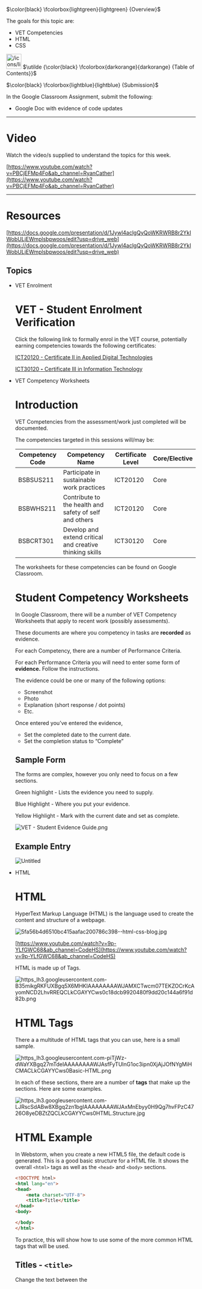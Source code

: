 $\color{black} \fcolorbox{lightgreen}{lightgreen} {Overview}$

The goals for this topic are:

- VET Competencies
- HTML
- CSS

<aside> <img src="/icons/list_orange.svg" alt="/icons/list_orange.svg" width="40px" /> $\utilde {\color{black} \fcolorbox{darkorange}{darkorange} {Table of Contents}}$

</aside>

$\color{black} \fcolorbox{lightblue}{lightblue} {Submission}$

In the Google Classroom Assignment, submit the following:

- Google Doc with evidence of code updates

---

# Video

Watch the video/s supplied to understand the topics for this week.

[https://www.youtube.com/watch?v=PBCjEFMp4Fo&ab_channel=RyanCather](https://www.youtube.com/watch?v=PBCjEFMp4Fo&ab_channel=RyanCather)

---

# Resources

[https://docs.google.com/presentation/d/1Jywl4aclgQyQoWKRWRB8r2YkIWobULjEWmplsbpwoos/edit?usp=drive_web](https://docs.google.com/presentation/d/1Jywl4aclgQyQoWKRWRB8r2YkIWobULjEWmplsbpwoos/edit?usp=drive_web)

## Topics

- VET Enrolment
    
    # VET - Student Enrolment Verification
    
    Click the following link to formally enrol in the VET course, potentially earning competencies towards the following certificates:
    
    [ICT20120 - Certificate II in Applied Digital Technologies](https://training.gov.au/Training/Details/ICT20120)
    
    [ICT30120 **-** Certificate III in Information Technology](https://training.gov.au/Training/Details/ICT30120)
    
    [](https://forms.gle/UTqQ8QkB4YRGnzdq8)
    
- VET Competency Worksheets
    
    # Introduction
    
    VET Competencies from the assessment/work just completed will be documented.
    
    The competencies targeted in this sessions will/may be:
    
    |Competency Code|Competency Name|Certificate Level|Core/Elective|
    |---|---|---|---|
    |BSBSUS211|Participate in sustainable work practices|ICT20120|Core|
    |BSBWHS211|Contribute to the health and safety of self and others|ICT20120|Core|
    |BSBCRT301|Develop and extend critical and creative thinking skills|ICT30120|Core|
    
    The worksheets for these competencies can be found on Google Classroom.
    
    # Student Competency Worksheets
    
    In Google Classroom, there will be a number of VET Competency Worksheets that apply to recent work (possibly assessments).
    
    These documents are where you competency in tasks are **recorded** as evidence.
    
    For each Competency, there are a number of Performance Criteria.
    
    For each Performance Criteria you will need to enter some form of **evidence.** Follow the instructions.
    
    The evidence could be one or many of the following options:
    
    - Screenshot
    - Photo
    - Explanation (short response / dot points)
    - Etc.
    
    Once entered you’ve entered the evidence,
    
    - Set the completed date to the current date.
    - Set the completion status to “Complete”
    
    ## Sample Form
    
    The forms are complex, however you only need to focus on a few sections.
    
    Green highlight - Lists the evidence you need to supply.
    
    Blue Highlight - Where you put your evidence.
    
    Yellow Highlight - Mark with the current date and set as complete.
    
    ![VET - Student Evidence Guide.png](https://prod-files-secure.s3.us-west-2.amazonaws.com/8b184e85-619e-4821-953f-43ab6c909423/5434f553-f24c-416c-a0b5-a7aee0834910/VET_-_Student_Evidence_Guide.png)
    
    ## Example Entry
    
    ![Untitled](https://prod-files-secure.s3.us-west-2.amazonaws.com/8b184e85-619e-4821-953f-43ab6c909423/0023c01c-df45-4cc2-a4e9-29295b4c6213/Untitled.png)
    
- HTML
    
    # HTML
    
    HyperText Markup Language (HTML) is the language used to create the content and structure of a webpage.
    
    ![5fa56b4d6510bc415aafac200786c398--html-css-blog.jpg](https://s3-us-west-2.amazonaws.com/secure.notion-static.com/ac831209-60f1-4d76-bb08-17147ba62c42/5fa56b4d6510bc415aafac200786c398--html-css-blog.jpg)
    
    [https://www.youtube.com/watch?v=9p-YLfGWC68&ab_channel=CodeHS](https://www.youtube.com/watch?v=9p-YLfGWC68&ab_channel=CodeHS)
    
    HTML is made up of Tags.
    
    ![https_lh3.googleusercontent.com-B35mikgRKFUXBgq5X6MHKIAAAAAAAAWJAMXCTwcm07TEKZOCrKcAyomNCD2LhvRREQCLkCGAYYCws0c18dcb9920480f9dd20c144a6f91d82b.png](https://s3-us-west-2.amazonaws.com/secure.notion-static.com/6070a212-c61f-43fe-be93-a14a0a83ecfc/https_lh3.googleusercontent.com-B35mikgRKFUXBgq5X6MHKIAAAAAAAAWJAMXCTwcm07TEKZOCrKcAyomNCD2LhvRREQCLkCGAYYCws0c18dcb9920480f9dd20c144a6f91d82b.png)
    
    # **HTML Tags**
    
    There a a multitude of HTML tags that you can use, here is a small sample.
    
    ![https_lh3.googleusercontent.com-piTjWz-dWaYXBgq27mTdeIAAAAAAAAWJAsfFyTUlnG1oc3ipn0XjAjJOfNYgMiHCMACLkCGAYYCws0Basic-HTML.png](https://s3-us-west-2.amazonaws.com/secure.notion-static.com/333ef468-b8fe-49c6-a178-b20d272cb75b/https_lh3.googleusercontent.com-piTjWz-dWaYXBgq27mTdeIAAAAAAAAWJAsfFyTUlnG1oc3ipn0XjAjJOfNYgMiHCMACLkCGAYYCws0Basic-HTML.png)
    
    In each of these sections, there are a number of **tags** that make up the sections. Here are some examples.
    
    ![https_lh3.googleusercontent.com-LJRscSdABw8XBgq2zn1bgIAAAAAAAAWJAxMnEbyy0H9Qg7hvFPzC4726O8yeDBZtZQCLkCGAYYCws0HTML.Structure.jpg](https://s3-us-west-2.amazonaws.com/secure.notion-static.com/66f8362e-062f-4641-bf2d-a3cfaa986d63/https_lh3.googleusercontent.com-LJRscSdABw8XBgq2zn1bgIAAAAAAAAWJAxMnEbyy0H9Qg7hvFPzC4726O8yeDBZtZQCLkCGAYYCws0HTML.Structure.jpg)
    
    # HTML Example
    
    In Webstorm, when you create a new HTML5 file, the default code is generated. This is a good basic structure for a HTML file. It shows the overall `<html>` tags as well as the `<head>` and `<body>` sections.
    
    ```html
    <!DOCTYPE html>
    <html lang="en">
    <head>
        <meta charset="UTF-8">
        <title>Title</title>
    </head>
    <body>
    
    </body>
    </html>
    ```
    
    To practice, this will show how to use some of the more common HTML tags that will be used.
    
    ## Titles - `<title>`
    
    Change the text between the <title> tags to what you want the title to be.
    
    Example: `<title>Ngunnawal Country</title>`
    
    ## Paragraphs - `<p>`
    
    Blocks of text can be defined using the `<p> .. </p>` tag.
    
    Everything between the `<p> .. </p>` will be displayed as a single paragraph.
    
    Example:
    
    ```html
    <p>
        Orci varius natoque penatibus et magnis dis parturient montes, nascetur ridiculus mus. Phasellus dolor lorem, lacinia vitae maximus aliquet, tristique at dui. Phasellus quis blandit sapien, eu pellentesque lorem. Donec ac augue in massa ullamcorper faucibus vel ac leo. Morbi vitae eros justo. Etiam ultrices malesuada commodo. Etiam porta fermentum neque vel molestie. Donec pharetra, arcu quis bibendum vestibulum, est velit sollicitudin urna, eu commodo metus risus vitae massa. Duis eros magna, pharetra et diam maximus, commodo pretium dolor. Nam vehicula ultrices lorem non ultricies. Vestibulum magna sapien, volutpat ac magna accumsan, aliquet finibus metus.
    </p>
    ```
    
    ![Screen Shot 2022-04-01 at 1.39.20 pm.png](https://s3-us-west-2.amazonaws.com/secure.notion-static.com/9e5b5a2b-b4f7-41a0-888d-030819c12d2a/Screen_Shot_2022-04-01_at_1.39.20_pm.png)
    
    ## Images - `<img>`
    
    Images can be included in the HTML. It is best to include the images inside the project, preferably inside a folder/directory. The path to the image file has to match EXACTLY.
    
    <aside> 💡 <img> tags are one of the few tags that do not require a close (</img>) tag.
    
    </aside>
    
    ![Screen Shot 2022-04-01 at 1.40.49 pm.png](https://s3-us-west-2.amazonaws.com/secure.notion-static.com/e6f14a62-13df-4d7c-91e3-b2ad13c8c76e/Screen_Shot_2022-04-01_at_1.40.49_pm.png)
    
    Example:
    
    ```html
    <img src="images/ngunnawalsunset.jpeg">
    ```
    
    ## Links - `<a>`
    
    Links to other HTML pages in the project, or to external website are done through the anchor - `<a>` - tag. As an attribute you need to define the link to the page. You also need to define what text the link appears as between the `<a>` and `</a>` tags.
    
    Example:
    
    ```html
    <a href="index.html">Home</a>
    ```
    
    # HTML Layout
    
    HTML can be used to determine the layout of the page in the browser. In “The Olden Days” (1990s) the `<table>` tag was used as the primary method for laying out content in the page. The developer could create rows and columns and put content (images or text etc) inside each “cell”.
    
    However this is not the most current or suggested use.
    
    ## Reasons for not using Tables.
    
    - Tables are not accessible (easy to sue for users with additional needs). Screen readers for people with sight issues can not correctly navigate tables and have them read out the content to the user.
    - For complex websites, tables can get very complicated quickly.
    - Slow to Load. The whole table needs to be read by the browser before it can display the content.
    - Inflexible. Different sized screen widths can vastly impact the readability of tables. For example, mobile phones.
    
    The `<div>` tag is your friend.
    
    ## The `<div>` Tag
    
    The `<div>` tag is used to define a section of the website, and is referred to as a **container**. This means that it doesn’t display information by itself, but holds other information to display. You can include any other tags within `<div>` tags, even other `<div>`s.
    
    <aside> 💡 <div> stands for division. As in the tag defines a divsion or section of the website.
    
    </aside>
    
- CSS
    
    # Cascading Style Sheets (CSS)
    
    Cascading Style Sheets (CSS) is used to determine _how_ the HTML is displayed in the browser.
    
    CSS is made up of the **Selector** and various **declarations**.
    
    The selector links to the HTML tag, and the declaration is setting a particular property a value. Each declaration has to be ended by a semi-colon - `;`.
    
    ![img_selector.gif](https://s3-us-west-2.amazonaws.com/secure.notion-static.com/4adada63-f37c-4d4f-b601-b40982586990/img_selector.gif)
    
    ## Example CSS
    
    This CSS would set all <p> tags to be red, centred text.
    
    ```css
    p {
      color: red;
      text-align: center;
    }
    ```
    
    # How to include CSS in your page/site.
    
    There are three ways to include CSS:
    
    - External CSS
    - Internal CSS, and
    - Inline
    
    Each level of CSS gets more specific as you go from External to Inline.
    
    <aside> 💡 It’s also important to note that CSS is cumulative. Meaning that you can have external, internal and inline css all impacting HTML tags, and all of the CSS declarations will be applied.
    
    </aside>
    
    ## External CSS
    
    External CSS is creating a seperate file to contain site-wide CSS. This is useful because then all pages can have the same CSS. When the CSS is changed in the external file, the whole site is updated.
    
    ### How to - External CSS
    
    In Webstorms, right-click on the project folder, choose New and then Stylesheet.
    
    ![Screen Shot 2022-04-01 at 12.35.17 pm.png](https://s3-us-west-2.amazonaws.com/secure.notion-static.com/50438192-28bd-466b-a27f-f3ce3fb12788/Screen_Shot_2022-04-01_at_12.35.17_pm.png)
    
    Name the file appropriately.
    
    ![Screen Shot 2022-04-01 at 12.35.26 pm.png](https://s3-us-west-2.amazonaws.com/secure.notion-static.com/cd03414b-0c1f-4994-aba4-3162c79bff10/Screen_Shot_2022-04-01_at_12.35.26_pm.png)
    
    Create your first entry with the `h1` selector. Save the file.
    
    <aside> 💡 You can set the font-size or many other properties to anything that is possible. This site is good for a start: [https://www.w3schools.com/css/default.asp](https://www.w3schools.com/css/default.asp)
    
    </aside>
    
    ![Screen Shot 2022-04-01 at 12.43.41 pm.png](https://s3-us-west-2.amazonaws.com/secure.notion-static.com/774cef5b-40dc-4d18-9100-0f6c34777985/Screen_Shot_2022-04-01_at_12.43.41_pm.png)
    
    - Code
        
        ```css
        h1 {
            font-size: xxx-large;
        }
        ```
        
    
    Open your HTML file. Update the <head> section to include a link to the CSS file you created. This uses the `<link>` tag.
    
    <aside> 💡 The `rel` attribute indicates the type of relationship between the current HTML and the external file being loaded.
    
    </aside>
    
    ![Screen Shot 2022-04-01 at 12.41.22 pm.png](https://s3-us-west-2.amazonaws.com/secure.notion-static.com/0f1f495a-f109-43fe-93b4-b53ab34dfec3/Screen_Shot_2022-04-01_at_12.41.22_pm.png)
    
    View the HTML page in your browser. You should notice that any `h1` tags are now show the text larger.
    
    ![Screen Shot 2022-04-01 at 12.44.34 pm.png](https://s3-us-west-2.amazonaws.com/secure.notion-static.com/a45bae43-1a9a-4d0b-a434-8cfe7ce885ba/Screen_Shot_2022-04-01_at_12.44.34_pm.png)
    
    Now that the connection has been made, you can edit the CSS and the page in the browser will update on refresh.
    
    ![2022-04-01 12-46-57.2022-04-01 12_47_35.gif](https://s3-us-west-2.amazonaws.com/secure.notion-static.com/0b34e64c-ff52-4a68-a88b-5b55cb21baf4/2022-04-01_12-46-57.2022-04-01_12_47_35.gif)
    
    Update all your HTML files with the same <link> tag in the <head> tag. This will make all pages use the same CSS and assist in making the site more consistent.
    
    ## Internal CSS
    
    Internal CSS is CSS defined in the HTML file. The CSS selectors and declarations are **only** accessible from within that single HTML.
    
    This uses the `<style> ... </style>` tag in the `<head>` section of the HTML.
    
    ### How To - Internal CSS
    
    Within the <head> section, create a `<style> ... </style>` and include the CSS that you want.
    
    <aside> 💡 The syntax for Internal CSS is exactly the same as External CSS.
    
    </aside>
    
    ![Screen Shot 2022-04-01 at 12.52.19 pm.png](https://s3-us-west-2.amazonaws.com/secure.notion-static.com/7f507bcf-4837-4e81-a0a4-07a82946c7bc/Screen_Shot_2022-04-01_at_12.52.19_pm.png)
    
    - Code
        
        ```html
        <style>
                h2 {
                    color:blue;
                }
        </style>
        ```
        
    
    Load the page in the browser and you should see the changes made to the `<h2>` tag.
    
    ![Screen Shot 2022-04-01 at 12.53.20 pm.png](https://s3-us-west-2.amazonaws.com/secure.notion-static.com/e814606c-ddd4-4f35-9b3a-59cbbf3ccc31/Screen_Shot_2022-04-01_at_12.53.20_pm.png)
    
    ## Inline CSS
    
    Inline CSS impacts only one HTML tag. This is used if you wish to change the way only one tag is displayed, and not the other sections of the HTML of the same tag. There are other ways to do this as well, but for simple changes, this can be very effective.
    
    Find the tag you want to update and add a style attribute in the opening tag. Inside the quotes, enter the CSS you wish.
    
    ![Screen Shot 2022-04-01 at 12.56.25 pm.png](https://s3-us-west-2.amazonaws.com/secure.notion-static.com/0892f469-d59a-4731-8d1b-87e230bdbf33/Screen_Shot_2022-04-01_at_12.56.25_pm.png)
    
    - Code
        
        ```css
        style="color:green;"
        ```
        
    
    Load the page in the browser, and you’ll notice that only one paragraph (in this case) has been changed to green.
    
    ![css_selectors.png](https://s3-us-west-2.amazonaws.com/secure.notion-static.com/e828f25f-53ef-4a25-bd27-45cae7e2e931/css_selectors.png)
    

---

# Theory

N/A

---

# Practical Tasks

1. Complete the VET Competency Worksheets for the assessment task you just completed. Submit the documents through Google Classroom. Competencies to complete:
    1. BSBCRT301 Develop and extend critical and creative thinking skills
    2. BSBSUS211 Participate in sustainable work practices
    3. BSBWHS211 Contribute to the health and safety of self and others
2. Update project files as per the video demonstration instructions.

**Don’t forget to commit and sync your changes.**

## Navbar CSS Code

```css
.navbar a {
    font-size: 1em;
    color: white;
    text-align: center;
    padding: 1em 1em;
    text-decoration: none;
}

.navbar a:hover {
    background-color: #2ccbb4;
}
```

---

# Additional Information

N/A

---
